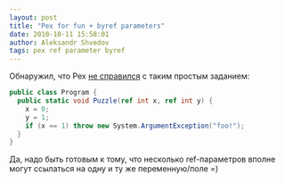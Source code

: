 ```yaml
---
layout: post
title: "Pex for fun + byref parameters"
date: 2010-10-11 15:58:01
author: Aleksandr Shvedov
tags: pex ref parameter byref
---
```

Обнаружил, что Pex [не справился](http://www.pexforfun.com/default.aspx?language=CSharp&code=pADsvQdgHEmWJSYvbcp7f0r1StfgdKEIgGATJNiQQBDswYjN5pLsHWlHIymrKoHKZVZlXWYWQMztnbz33nvvvffee__997o7nU4n99%2f%2fP1xmZAFs9s5K2smeIYCqyB8%2ffnwfPyJW60lZTNNpmTVN_rKuLupskfziJE31i6bNWvpxWRWz9OX6Bz8o8606P0_LZZu_G6Xm1_s79AbeStN36WfpziH%2fek2%2f7sqvxXm6Rd%2fQ33fSdl5XV_kyv0pfXzdtvhgf1xfrRb5sT99N81VbVMutj86r6nf96A7e%2fSXJL%2fl%2fAgAA%2f%2f8%3d) с таким простым заданием:

```c#
public class Program {
  public static void Puzzle(ref int x, ref int y) {
    x = 0;
    y = 1;
    if (x == 1) throw new System.ArgumentException("foo!");
  }
}
```

Да, надо быть готовым к тому, что несколько ref-параметров вполне могут ссылаться на одну и ту же переменную/поле =)
